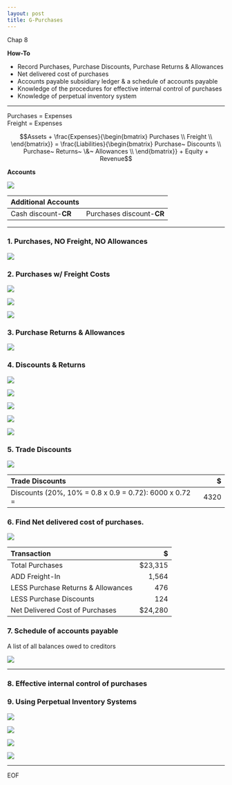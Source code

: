 ```yaml
---
layout: post
title: G-Purchases
---
```


Chap 8

**How-To**

- Record Purchases, Purchase Discounts, Purchase Returns & Allowances  
- Net delivered cost of purchases  
- Accounts payable subsidiary ledger & a schedule of accounts payable  
- Knowledge of the procedures for effective internal control of purchases  
- Knowledge of perpetual inventory system  

---


Purchases = Expenses   
Freight = Expenses   

$$Assets + \frac{Expenses}{\begin{bmatrix}
Purchases \\
Freight \\
\end{bmatrix}} = \frac{Liabilities}{\begin{bmatrix}
Purchase~ Discounts \\
Purchase~ Returns~ \&~ Allowances \\
\end{bmatrix}} + Equity + Revenue$$


**Accounts**

![](/assets/mc-graw-accounting-course/chap8.purchases/2.purchase.acts.png)

| Additional Accounts ||
|:-|:-|
|Cash discount-**CR**|Purchases discount-**CR**|

---


### 1. Purchases, NO Freight, NO Allowances

![](/assets/mc-graw-accounting-course/chap8.purchases/3.basic.purchase.transactions.png)


### 2. Purchases w/ Freight Costs

![](/assets/mc-graw-accounting-course/chap8.purchases/202.fob.png)

![](/assets/mc-graw-accounting-course/chap8.purchases/4.purchase.N.returns.w.freight.png)

![](/assets/mc-graw-accounting-course/chap8.purchases/203.merch.w.freight.png)

### 3. Purchase Returns & Allowances

![](/assets/mc-graw-accounting-course/chap8.purchases/5.purcahse.allowances.redux.png)


### 4. Discounts & Returns

![](/assets/mc-graw-accounting-course/chap8.purchases/6.purchase.w.discount.w.return.png)

![](/assets/mc-graw-accounting-course/chap8.purchases/7.eom.png)

![](/assets/mc-graw-accounting-course/chap8.purchases/100.purchase.w.discount.png)

![](/assets/mc-graw-accounting-course/chap8.purchases/205.purchase.discounts.w.discount.png)

![](/assets/mc-graw-accounting-course/chap8.purchases/206.acct.payable.w.discount.cash.png)

### 5. Trade Discounts

![](/assets/mc-graw-accounting-course/chap8.purchases/8.using.trade.discounts.png)

|Trade Discounts|$|
|:-|-:|
|Discounts (20%, 10% = 0.8 x 0.9 = 0.72): 6000 x 0.72 = |4320|

### 6. Find Net delivered cost of purchases.

![](/assets/mc-graw-accounting-course/chap8.purchases/9.net.delivery.costs.png)

|Transaction|$|
|:-|-:|
|Total Purchases|$23,315|
|ADD Freight-In|1,564|
|LESS Purchase Returns & Allowances|476|
|LESS Purchase Discounts|124|
|Net Delivered Cost of Purchases|$24,280|


### 7. Schedule of accounts payable
A list of all balances owed to creditors

![](/assets/mc-graw-accounting-course/chap8.purchases/101.schedule.of.acct.payable.png)


---

### 8. Effective internal control of purchases

### 9. Using Perpetual Inventory Systems

![](/assets/mc-graw-accounting-course/chap8.purchases/201.merch.inventory.png)

![](/assets/mc-graw-accounting-course/chap8.purchases/207.cost.of.goods.acct.png)

![](/assets/mc-graw-accounting-course/chap8.purchases/208.cost.of.goods.transactions.png)

![](/assets/mc-graw-accounting-course/chap8.purchases/209.cost.goods.merch.sales.png)

---

EOF
